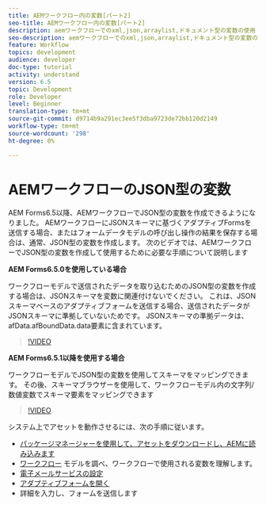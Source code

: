 ```yaml
---
title: AEMワークフロー内の変数[パート2]
seo-title: AEMワークフロー内の変数[パート2]
description: aemワークフローでのxml,json,arraylist,ドキュメント型の変数の使用
seo-description: aemワークフローでのxml,json,arraylist,ドキュメント型の変数の使用
feature: Workflow
topics: development
audience: developer
doc-type: tutorial
activity: understand
version: 6.5
topic: Development
role: Developer
level: Beginner
translation-type: tm+mt
source-git-commit: d9714b9a291ec3ee5f3dba9723de72bb120d2149
workflow-type: tm+mt
source-wordcount: '298'
ht-degree: 0%

---
```


# AEMワークフローのJSON型の変数

AEM Forms6.5以降、AEMワークフローでJSON型の変数を作成できるようになりました。 AEMワークフローにJSONスキーマに基づくアダプティブFormsを送信する場合、またはフォームデータモデルの呼び出し操作の結果を保存する場合は、通常、JSON型の変数を作成します。 次のビデオでは、AEMワークフローでJSON型の変数を作成して使用するために必要な手順について説明します

**AEM Forms6.5.0を使用している場合**

ワークフローモデルで送信されたデータを取り込むためのJSON型の変数を作成する場合は、JSONスキーマを変数に関連付けないでください。 これは、JSONスキーマベースのアダプティブフォームを送信する場合、送信されたデータがJSONスキーマに準拠していないためです。 JSONスキーマの準拠データは、afData.afBoundData.data要素に含まれています。

>[!VIDEO](https://video.tv.adobe.com/v/26444?quality=12&learn=on)


**AEM Forms6.5.1以降を使用する場合**

ワークフローモデルでJSON型の変数を使用してスキーマをマッピングできます。 その後、スキーマブラウザーを使用して、ワークフローモデル内の文字列/数値変数でスキーマ要素をマッピングできます

>[!VIDEO](https://video.tv.adobe.com/v/28097?quality=12&learn=on)

システム上でアセットを動作させるには、次の手順に従います。

* [パッケージマネージャーを使用して、アセットをダウンロードし、AEMに読み込みます](assets/jsonandstringvariable.zip)
* [ワークフロー](http://localhost:4502/editor.html/conf/global/settings/workflow/models/jsonvariable.html) モデルを調べ、ワークフローで使用される変数を理解します。
* [電子メールサービスの設定](https://helpx.adobe.com/experience-manager/6-5/sites/administering/using/notification.html#ConfiguringtheMailService)
* [アダプティブフォームを開く](http://localhost:4502/content/dam/formsanddocuments/afbasedonjson/jcr:content?wcmmode=disabled)
* 詳細を入力し、フォームを送信します
